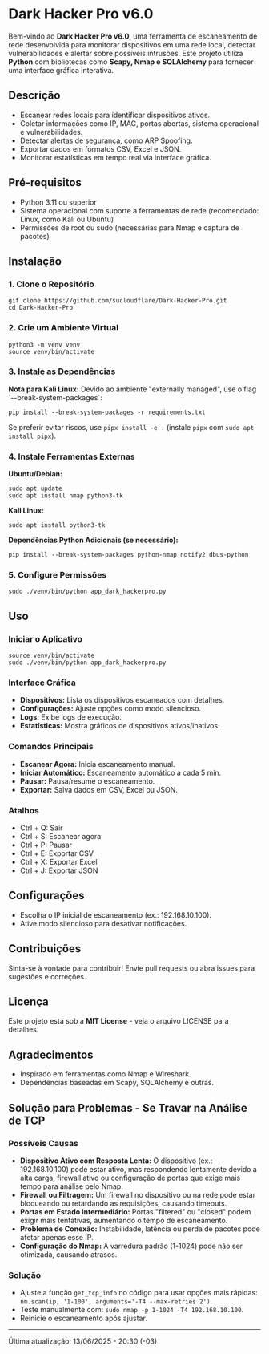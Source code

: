 
   <h1>Dark Hacker Pro v6.0</h1>
    <p>Bem-vindo ao <strong>Dark Hacker Pro v6.0</strong>, uma ferramenta de escaneamento de rede desenvolvida para monitorar dispositivos em uma rede local, detectar vulnerabilidades e alertar sobre possíveis intrusões. Este projeto utiliza <strong>Python</strong> com bibliotecas como <strong>Scapy, Nmap e SQLAlchemy</strong> para fornecer uma interface gráfica interativa.</p>

   <div class="section">
        <h2>Descrição</h2>
        <ul>
            <li>Escanear redes locais para identificar dispositivos ativos.</li>
            <li>Coletar informações como IP, MAC, portas abertas, sistema operacional e vulnerabilidades.</li>
            <li>Detectar alertas de segurança, como ARP Spoofing.</li>
            <li>Exportar dados em formatos CSV, Excel e JSON.</li>
            <li>Monitorar estatísticas em tempo real via interface gráfica.</li>
        </ul>
    </div>

   <div class="section">
        <h2>Pré-requisitos</h2>
        <ul>
            <li>Python 3.11 ou superior</li>
            <li>Sistema operacional com suporte a ferramentas de rede (recomendado: Linux, como Kali ou Ubuntu)</li>
            <li>Permissões de root ou sudo (necessárias para Nmap e captura de pacotes)</li>
        </ul>
    </div>

   <div class="section">
        <h2>Instalação</h2>
        <h3>1. Clone o Repositório</h3>
        <pre><code>git clone https://github.com/sucloudflare/Dark-Hacker-Pro.git
cd Dark-Hacker-Pro</code></pre>

   <h3>2. Crie um Ambiente Virtual</h3>
        <pre><code>python3 -m venv venv
source venv/bin/activate</code></pre>

   <h3>3. Instale as Dependências</h3>
        <p><strong>Nota para Kali Linux:</strong> Devido ao ambiente "externally managed", use o flag `--break-system-packages`:</p>
        <pre><code>pip install --break-system-packages -r requirements.txt</code></pre>
        <p>Se preferir evitar riscos, use <code>pipx install -e .</code> (instale <code>pipx</code> com <code>sudo apt install pipx</code>).</p>

   <h3>4. Instale Ferramentas Externas</h3>
        <p><strong>Ubuntu/Debian:</strong></p>
        <pre><code>sudo apt update
sudo apt install nmap python3-tk</code></pre>
        <p><strong>Kali Linux:</strong></p>
        <pre><code>sudo apt install python3-tk</code></pre>
        <p><strong>Dependências Python Adicionais (se necessário):</strong></p>
        <pre><code>pip install --break-system-packages python-nmap notify2 dbus-python</code></pre>

   <h3>5. Configure Permissões</h3>
        <pre><code>sudo ./venv/bin/python app_dark_hackerpro.py</code></pre>
    </div>

   <div class="section">
        <h2>Uso</h2>
        <h3>Iniciar o Aplicativo</h3>
        <pre><code>source venv/bin/activate
sudo ./venv/bin/python app_dark_hackerpro.py</code></pre>

   <h3>Interface Gráfica</h3>
        <ul>
            <li><strong>Dispositivos:</strong> Lista os dispositivos escaneados com detalhes.</li>
            <li><strong>Configurações:</strong> Ajuste opções como modo silencioso.</li>
            <li><strong>Logs:</strong> Exibe logs de execução.</li>
            <li><strong>Estatísticas:</strong> Mostra gráficos de dispositivos ativos/inativos.</li>
        </ul>

   <h3>Comandos Principais</h3>
        <ul>
            <li><strong>Escanear Agora:</strong> Inicia escaneamento manual.</li>
            <li><strong>Iniciar Automático:</strong> Escaneamento automático a cada 5 min.</li>
            <li><strong>Pausar:</strong> Pausa/resume o escaneamento.</li>
            <li><strong>Exportar:</strong> Salva dados em CSV, Excel ou JSON.</li>
        </ul>
        <h3>Atalhos</h3>
        <ul>
            <li>Ctrl + Q: Sair</li>
            <li>Ctrl + S: Escanear agora</li>
            <li>Ctrl + P: Pausar</li>
            <li>Ctrl + E: Exportar CSV</li>
            <li>Ctrl + X: Exportar Excel</li>
            <li>Ctrl + J: Exportar JSON</li>
        </ul>
    </div>

   <div class="section">
        <h2>Configurações</h2>
        <ul>
            <li>Escolha o IP inicial de escaneamento (ex.: 192.168.10.100).</li>
            <li>Ative modo silencioso para desativar notificações.</li>
        </ul>
    </div>

   <div class="section">
        <h2>Contribuições</h2>
        <p>Sinta-se à vontade para contribuir! Envie pull requests ou abra issues para sugestões e correções.</p>
    </div>

   <div class="section">
        <h2>Licença</h2>
        <p>Este projeto está sob a <strong>MIT License</strong> - veja o arquivo LICENSE para detalhes.</p>
    </div>

   <div class="section">
        <h2>Agradecimentos</h2>
        <ul>
            <li>Inspirado em ferramentas como Nmap e Wireshark.</li>
            <li>Dependências baseadas em Scapy, SQLAlchemy e outras.</li>
        </ul>
    </div>

   <div class="section">
        <h2>Solução para Problemas - Se Travar na Análise de TCP</h2>
        <h3>Possíveis Causas</h3>
        <ul>
            <li><strong>Dispositivo Ativo com Resposta Lenta:</strong> O dispositivo (ex.: 192.168.10.100) pode estar ativo, mas respondendo lentamente devido a alta carga, firewall ativo ou configuração de portas que exige mais tempo para análise pelo Nmap.</li>
            <li><strong>Firewall ou Filtragem:</strong> Um firewall no dispositivo ou na rede pode estar bloqueando ou retardando as requisições, causando timeouts.</li>
            <li><strong>Portas em Estado Intermediário:</strong> Portas "filtered" ou "closed" podem exigir mais tentativas, aumentando o tempo de escaneamento.</li>
            <li><strong>Problema de Conexão:</strong> Instabilidade, latência ou perda de pacotes pode afetar apenas esse IP.</li>
            <li><strong>Configuração do Nmap:</strong> A varredura padrão (1-1024) pode não ser otimizada, causando atrasos.</li>
        </ul>
        <h3>Solução</h3>
        <ul>
            <li>Ajuste a função <code>get_tcp_info</code> no código para usar opções mais rápidas: <code>nm.scan(ip, '1-100', arguments='-T4 --max-retries 2')</code>.</li>
            <li>Teste manualmente com: <code>sudo nmap -p 1-1024 -T4 192.168.10.100</code>.</li>
            <li>Reinicie o escaneamento após ajustar.</li>
        </ul>
    </div>

   <hr>
    <p class="small">Última atualização: 13/06/2025 - 20:30 (-03)</p>
